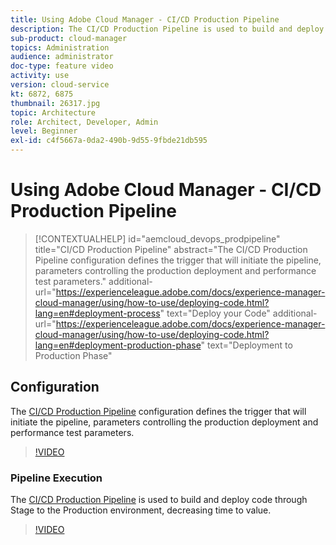 ```yaml
---
title: Using Adobe Cloud Manager - CI/CD Production Pipeline
description: The CI/CD Production Pipeline is used to build and deploy code through Stage to the Production environment, decreasing time to value. The CI/CD Production Pipeline configuration defines the trigger that will initiate the pipeline, parameters controlling the production deployment and performance test parameters.
sub-product: cloud-manager
topics: Administration
audience: administrator
doc-type: feature video
activity: use
version: cloud-service
kt: 6872, 6875
thumbnail: 26317.jpg
topic: Architecture
role: Architect, Developer, Admin
level: Beginner
exl-id: c4f5667a-0da2-490b-9d55-9fbde21db595
---
```

# Using Adobe Cloud Manager - CI/CD Production Pipeline

>[!CONTEXTUALHELP]
>id="aemcloud_devops_prodpipeline"
>title="CI/CD Production Pipeline"
>abstract="The CI/CD Production Pipeline configuration defines the trigger that will initiate the pipeline, parameters controlling the production deployment and performance test parameters."
>additional-url="https://experienceleague.adobe.com/docs/experience-manager-cloud-manager/using/how-to-use/deploying-code.html?lang=en#deployment-process" text="Deploy your Code"
>additional-url="https://experienceleague.adobe.com/docs/experience-manager-cloud-manager/using/how-to-use/deploying-code.html?lang=en#deployment-production-phase" text="Deployment to Production Phase"

## Configuration

The [CI/CD Production Pipeline](https://experienceleague.adobe.com/docs/experience-manager-cloud-manager/using/how-to-use/configuring-pipeline.html) configuration defines the trigger that will initiate the pipeline, parameters controlling the production deployment and performance test parameters.

>[!VIDEO](https://video.tv.adobe.com/v/26314/?quality=12&learn=on)

### Pipeline Execution

The [CI/CD Production Pipeline](https://experienceleague.adobe.com/docs/experience-manager-cloud-manager/using/how-to-use/deploying-code.html) is used to build and deploy code through Stage to the Production environment, decreasing time to value.

>[!VIDEO](https://video.tv.adobe.com/v/26317/?quality=12&learn=on)
